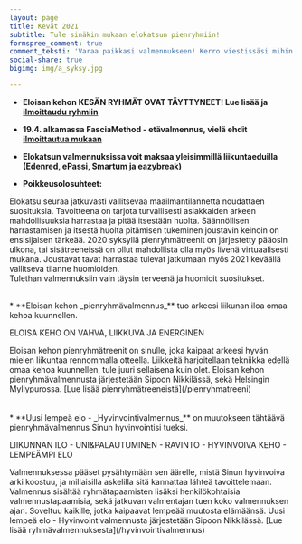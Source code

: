 ```yaml
---
layout: page
title: Kevät 2021
subtitle: Tule sinäkin mukaan elokatsun pienryhmiin!
formspree_comment: true
comment_teksti: 'Varaa paikkasi valmennukseen! Kerro viestissäsi mihin ilmoittaudut:'
social-share: true
bigimg: img/a_syksy.jpg

---
```

* **Eloisan kehon KESÄN RYHMÄT OVAT TÄYTTYNEET! Lue lisää ja [ilmoittaudu ryhmiin](/pienryhmatreeni)**
* **19.4. alkamassa FasciaMethod - etävalmennus, vielä ehdit [ilmoittautua mukaan](/fasciamethod)**

* **Elokatsun valmennuksissa voit maksaa yleisimmillä liikuntaeduilla (Edenred, ePassi, Smartum ja eazybreak)**
  
<p></p>
 

* **Poikkeusolosuhteet:**

Elokatsu seuraa jatkuvasti vallitsevaa maailmantilannetta noudattaen suosituksia. Tavoitteena on tarjota turvallisesti asiakkaiden arkeen mahdollisuuksia harrastaa ja pitää itsestään huolta. Säännöllisen harrastamisen ja itsestä huolta pitämisen tukeminen joustavin keinoin on ensisijaisen tärkeää. 2020 syksyllä pienryhmätreenit on järjestetty pääosin ulkona, tai sisätreeneissä on ollut mahdollista olla myös livenä virtuaalisesti mukana. Joustavat tavat harrastaa tulevat jatkumaan myös 2021 keväällä vallitseva tilanne huomioiden.  
Tulethan valmennuksiin vain täysin terveenä ja huomioit suositukset.  


<br/>
* **Eloisan kehon _pienryhmä­valmennus_** tuo arkeesi liikunan iloa omaa kehoa kuunnellen.
<p class="otsikkolistapalkki">
ELOISA KEHO ON VAHVA, LIIKKUVA JA ENERGINEN
</p>
Eloisan kehon pienryhmätreenit on sinulle, joka kaipaat arkeesi hyvän mielen liikuntaa rennommalla otteella. Liikkeitä harjoitellaan tekniikka edellä omaa kehoa kuunnellen, tule juuri sellaisena kuin olet.  
Eloisan kehon pienryhmävalmennusta järjestetään Sipoon Nikkilässä, sekä Helsingin Myllypurossa.
[Lue lisää pienryhmätreeneistä](/pienryhmatreeni)
<br/><br/>
<br/>
* **Uusi lempeä elo - _Hyvinvointi­valmennus_** on muutokseen tähtäävä pienryhmävalmennus Sinun hyvinvointisi tueksi.  

  <p class="otsikkolistapalkki">
  LIIKUNNAN ILO - UNI&PALAUTUMINEN - RAVINTO -  
  HYVINVOIVA KEHO - LEMPEÄMPI ELO
  </p>
  Valmennuksessa pääset pysähtymään sen äärelle, mistä Sinun hyvinvoiva arki koostuu, ja millaisilla askelilla sitä kannattaa lähteä tavoittelemaan. Valmennus sisältää ryhmätapaamisten lisäksi henkilökohtaisia valmennustapaamisia, sekä jatkuvan valmentajan tuen koko valmennuksen ajan. Soveltuu kaikille, jotka kaipaavat lempeää muutosta elämäänsä.  
  Uusi lempeä elo - Hyvinvointivalmennusta järjestetään Sipoon Nikkilässä. [Lue lisää ryhmävalmennuksesta](/hyvinvointivalmennus)
  <br>
